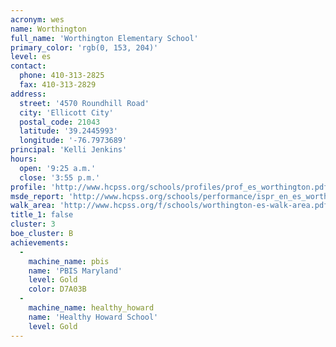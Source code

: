 ```yaml
---
acronym: wes
name: Worthington
full_name: 'Worthington Elementary School'
primary_color: 'rgb(0, 153, 204)'
level: es
contact:
  phone: 410-313-2825
  fax: 410-313-2829
address:
  street: '4570 Roundhill Road'
  city: 'Ellicott City'
  postal_code: 21043
  latitude: '39.2445993'
  longitude: '-76.7973689'
principal: 'Kelli Jenkins'
hours:
  open: '9:25 a.m.'
  close: '3:55 p.m.'
profile: 'http://www.hcpss.org/schools/profiles/prof_es_worthington.pdf'
msde_report: 'http://www.hcpss.org/schools/performance/ispr_en_es_worthington.pdf'
walk_area: 'http://www.hcpss.org/f/schools/worthington-es-walk-area.pdf'
title_1: false
cluster: 3
boe_cluster: B
achievements:
  -
    machine_name: pbis
    name: 'PBIS Maryland'
    level: Gold
    color: D7A03B
  -
    machine_name: healthy_howard
    name: 'Healthy Howard School'
    level: Gold
---
```

